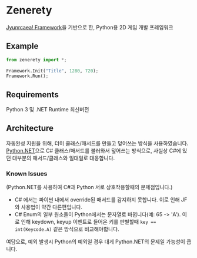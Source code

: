 # Zenerety
[Jyunrcaea! Framework](https://github.com/jyunrcaea/JyunrcaeaFramework/tree/0.7.x)을 기반으로 한, Python용 2D 게임 개발 프레임워크

## Example
```py
from zenerety import *;
    
Framework.Init("Title", 1280, 720);
Framework.Run();
```

## Requirements
Python 3 및 .NET Runtime 최신버전

## Architecture 
자동완성 지원을 위해, 더미 클래스/매서드를 만들고 덮어쓰는 방식을 사용하였습니다.  
[Python.NET](https://github.com/pythonnet/pythonnet)으로 C# 클래스/매서드를 불러와서 덮어쓰는 방식으로, 사실상 C#에 있던 대부분의 매서드/클래스와 일대일로 대응합니다.

### Known Issues
(Python.NET를 사용하여 C#과 Python 서로 상호작용할때의 문제점입니다.)
- C# 에서는 파이썬 내에서 override된 매서드를 감지하지 못합니다. 이로 인해 JF와 사용법이 약간 다른편입니다.  
- C# Enum의 일부 원소들이 Python에서는 문자열로 바뀝니다(예: 65 -> 'A'). 이로 인해 keydown, keyup 이벤트로 들어온 키를 판별할때 ``key == int(Keycode.A)`` 같은 방식으로 비교해야합니다.

여담으로, 예외 발생시 Python의 예외일 경우 대게 Python.NET의 문제일 가능성이 큽니다.
